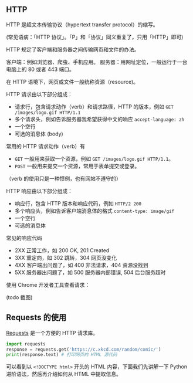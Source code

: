 ## HTTP

HTTP 是超文本传输协议（hypertext transfer protocol）的缩写。

(常见语病：「HTTP 协议」。「P」和「协议」同义重复了，只用「HTTP」即可)

HTTP 规定了客户端和服务器之间传输网页和文件的办法。

客户端：例如浏览器、爬虫、手机应用。
服务器：用网址定位，一般运行于一台电脑上的 80 或者 443 端口。

在 HTTP 语境下，网页或文件一般统称资源（resource)。

HTTP 请求由以下部分组成：

- 请求行，包含请求动作（verb）和请求路径，HTTP 的版本，例如 `GET /images/logo.gif HTTP/1.1`
- 多个请求头，例如告诉服务器我希望获得中文的响应 `accept-language: zh`
- 一个空行
- 可选的消息体 (body)

常用的 HTTP 请求动作（verb）有

- `GET` 一般用来获取一个资源，例如 `GET /images/logo.gif HTTP/1.1`。
- `POST` 一般用来提交一个资源，常用于表单提交或登录。

（verb 的使用只是一种惯例，也有网站不遵守的）

HTTP 响应由以下部分组成：

- 响应行，包含 HTTP 版本和响应代码，例如 `HTTP/2 200`
- 多个响应头，例如告诉客户端消息体的格式 `content-type: image/gif`
- 一个空行
- 可选的消息体

常见的响应代码

- 2XX 正常工作，如 200 OK, 201 Created
- 3XX 重定向，如 302 跳转，304 网页没变化
- 4XX 客户端出问题了，如 400 非法请求，404 资源没找到
- 5XX 服务器出问题了，如 500 服务器内部错误, 504 后台服务超时

使用 Chrome 开发者工具查看请求：

(todo 截图)

## Requests 的使用

[Requests](http://docs.python-requests.org/en/master/) 是一个方便的 HTTP 请求库。

```python
import requests
response = requests.get('https://c.xkcd.com/random/comic/')
print(response.text) # 打印网页的 HTML 源代码
```

可以看到以 `<!DOCTYPE html>` 开头的 HTML 内容，下面我们先讲解一下 Python 进阶语法，然后再介绍如何从 HTML 中提取信息。
